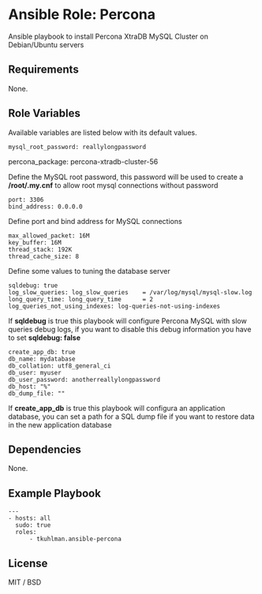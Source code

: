 # Ansible Role: Percona

Ansible playbook to install Percona XtraDB MySQL Cluster on Debian/Ubuntu servers

## Requirements

None.

## Role Variables

Available variables are listed below with its default values.

	mysql_root_password: reallylongpassword
  percona_package: percona-xtradb-cluster-56

Define the MySQL root password, this password will be used to create a **/root/.my.cnf** to allow root mysql connections without password

	port: 3306
	bind_address: 0.0.0.0

Define port and bind address for MySQL connections

	max_allowed_packet: 16M
	key_buffer: 16M
	thread_stack: 192K
	thread_cache_size: 8

Define some values to tuning the database server

	sqldebug: true
	log_slow_queries: log_slow_queries    = /var/log/mysql/mysql-slow.log
	long_query_time: long_query_time      = 2
	log_queries_not_using_indexes: log-queries-not-using-indexes

If **sqldebug** is true this playbook will configure Percona MySQL with slow queries debug logs, if you want to disable this debug information you have to set **sqldebug: false**

	create_app_db: true
	db_name: mydatabase
	db_collation: utf8_general_ci
	db_user: myuser
	db_user_password: anotherreallylongpassword
	db_host: "%"
	db_dump_file: ""

If **create_app_db** is true this playbook will configura an application database, you can set a path for a SQL dump file if you want to restore data in the new application database

## Dependencies

None.

## Example Playbook

	---
	- hosts: all
	  sudo: true
	  roles:
		  - tkuhlman.ansible-percona

## License

MIT / BSD
